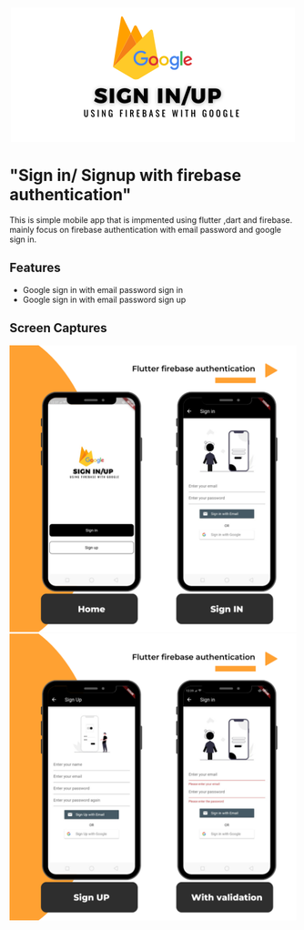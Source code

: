<div style="text-align:center"><img src="./assets/Screens/logolandscape.png"></div>

# "Sign in/ Signup with firebase authentication" 

This is simple mobile app that is impmented using flutter ,dart and firebase. mainly focus on firebase authentication with email password and google sign in. 

## Features
- Google sign in with email password sign in
- Google sign in with email password sign up

## Screen Captures
<div style="text-align:center"><img src="./assets/Screens/Music App Instagram Post.png" /></div>
<div style="text-align:center"><img src="./assets/Screens/Music App Instagram Post (1).png" /></div>

